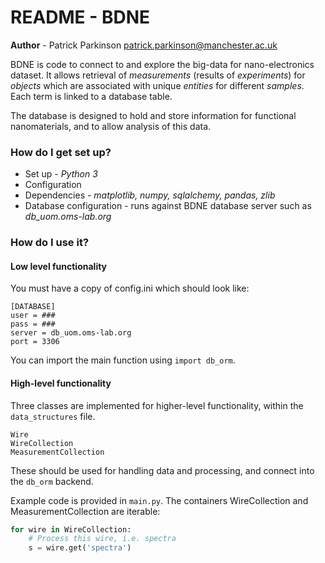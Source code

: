 # README - BDNE #

**Author** - Patrick Parkinson [patrick.parkinson@manchester.ac.uk](mailto:patrick.parkinson@manchester.ac.uk)

BDNE is code to connect to and explore the big-data for nano-electronics
dataset. It allows retrieval of _measurements_ (results of _experiments_) for
_objects_ which are associated with unique _entities_ for different _samples_. Each
term is linked to a database table.

The database is designed to hold and store information for functional nanomaterials,
and to allow analysis of this data.

### How do I get set up? ###

* Set up - *Python 3*
* Configuration
* Dependencies - *matplotlib, numpy, sqlalchemy, pandas, zlib*
* Database configuration - runs against BDNE database server such as *db_uom.oms-lab.org*

### How do I use it? ###
#### Low level functionality ####
You must have a copy of config.ini which should look like:
```
[DATABASE]
user = ###
pass = ###
server = db_uom.oms-lab.org
port = 3306
```
You can import the main function using `import db_orm`. 

#### High-level functionality ####

Three classes are implemented for higher-level functionality, within the ```data_structures``` file.
```
Wire
WireCollection
MeasurementCollection
```
These should be used for handling data and processing, and connect into the ```db_orm``` backend.

Example code is provided in ```main.py```. The containers WireCollection and MeasurementCollection are iterable:
```python
for wire in WireCollection:
    # Process this wire, i.e. spectra
    s = wire.get('spectra')
```
